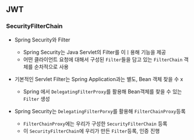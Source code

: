## JWT
### SecurityFilterChain
- Spring Security와 Filter
  - Spring Security는 Java Servlet의 Filter를 이ㅣ용해 기능을 제공
  - 어떤 클라이언트 요청에 대해서 구성된 `Filter`들을 담고 있는 `FilterChain` 객체를 순차적으로 사용


- 기본적인 Servlet Filter는 Spring Application과는 별도, Bean 객체 찾을 수 x
  - Spring 에서 `DelegatingFilterProxy`를 활용해 Bean객체를 찾을 수 있는 `Filter` 생성



- Spring Security는 `DelegatingFilterPorxy`를 활용해 `FilterChainProxy`등록
  - `FilterChainProxy`에는 우리가 구성한 `SecurityFilterChain` 등록
  - 이 `SecurityFilterChain`에 우리가 만든 `Filter`등록, 인증 진행